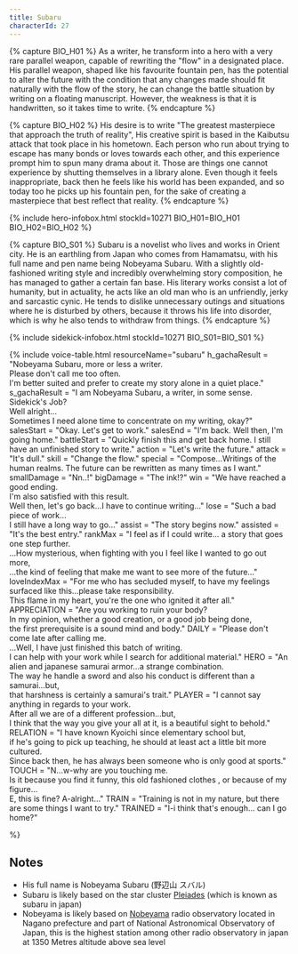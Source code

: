 ```yaml
---
title: Subaru
characterId: 27
---
```


{% capture BIO_H01 %}
As a writer, he transform into a hero with a very rare parallel weapon, capable of rewriting the "flow" in a designated place.
His parallel weapon, shaped like his favourite fountain pen, has the potential to alter the future with the condition that any changes made should fit naturally with the flow of the story, he can change the battle situation by writing on a floating manuscript.
However, the weakness is that it is handwritten, so it takes time to write.
{% endcapture %}

{% capture BIO_H02 %}
His desire is to write "The greatest masterpiece that approach the truth of reality", His creative spirit is based in the Kaibutsu attack that took place in his hometown.
Each person who run about trying to escape has many bonds or loves towards each other, and this experience prompt him to spun many drama about it.
Those are things one cannot experience by shutting themselves in a library alone.
Even though it feels inappropriate, back then he feels like his world has been expanded,
and so today too he picks up his fountain pen, for the sake of creating a masterpiece that best reflect that reality.
{% endcapture %}

{% include hero-infobox.html stockId=10271 BIO_H01=BIO_H01 BIO_H02=BIO_H02 %}

{% capture BIO_S01 %}
Subaru is a novelist who lives and works in Orient city. He is an earthling from Japan who comes from Hamamatsu, with his full name and pen name being Nobeyama Subaru. With a slightly old-fashioned writing style and incredibly overwhelming story composition, he has managed to gather a certain fan base. His literary works consist a lot of humanity, but in actuality, he acts like an old man who is an unfriendly, jerky and sarcastic cynic. 
He tends to dislike unnecessary outings and situations where he is disturbed by others, because it throws his life into disorder, which is why he also tends to withdraw from things.
{% endcapture %}

{% include sidekick-infobox.html stockId=10271 BIO_S01=BIO_S01 %}

{% include voice-table.html resourceName="subaru"
h_gachaResult = "Nobeyama Subaru, more or less a writer.<br>Please don't call me too often.<br>I'm better suited and prefer to create my story alone in a quiet place."
s_gachaResult = "I am Nobeyama Subaru, a writer, in some sense.<br>Sidekick's Job?<br>Well alright…<br>Sometimes I need alone time to concentrate on my writing, okay?"
salesStart = "Okay. Let's get to work."
salesEnd = "I'm back. Well then, I'm going home."
battleStart = "Quickly finish this and get back home. I still have an unfinished story to write."
action = "Let's write the future."
attack = "It's dull."
skill = "Change the flow."
special = "Compose...Writings of the human realms. The future can be rewritten as many times as I want."
smallDamage = "Nn..!"
bigDamage = "The ink!?"
win = "We have reached a good ending.<br>I'm also satisfied with this result.<br>Well then, let's go back…I have to continue writing…"
lose = "Such a bad piece of work…<br>I still have a long way to go…"
assist = "The story begins now."
assisted = "It's the best entry."
rankMax = "I feel as if I could write... a story that goes one step further.<br>…How mysterious, when fighting with you I feel like I wanted to go out more,<br>…the kind of feeling that make me want to see more of the future…"
loveIndexMax = "For me who has secluded myself, to have my feelings surfaced like this…please take responsibility.<br>This flame in my heart, you're the one who ignited it after all."
APPRECIATION = "Are you working to ruin your body?<br>In my opinion, whether a good creation, or a good job being done,<br>the first prerequisite is a sound mind and body."
DAILY = "Please don't come late after calling me.<br>…Well, I have just finished this batch of writing.<br>I can help with your work while I search for additional material."
HERO = "An alien and japanese samurai armor…a strange combination.<br>The way he handle a sword and also his conduct is different than a samurai…but,<br>that harshness is certainly a samurai's trait."
PLAYER = "I cannot say anything in regards to your work.<br>After all we are of a different profession…but,<br>I think that the way you give your all at it, is a beautiful sight to behold."
RELATION = "I have known Kyoichi since elementary school but,<br>if he's going to pick up teaching, he should at least act a little bit more cultured.<br>Since back then, he has always been someone who is only good at sports."
TOUCH = "N...w-why are you touching me.<br>Is it because you find it funny, this old fashioned clothes , or because of my figure...<br>E, this is fine? A-alright…"
TRAIN = "Training is not in my nature, but there are some things I want to try."
TRAINED = "I-i think that's enough... can I go home?"

%}

## Notes

- His full name is Nobeyama Subaru (野辺山 スバル)
- Subaru is likely based on the star cluster [Pleiades](https://en.wikipedia.org/wiki/Pleiades) (which is known as subaru in japan)
- Nobeyama is likely based on [Nobeyama](https://en.wikipedia.org/wiki/Nobeyama_radio_observatory) radio observatory located in Nagano prefecture and part of National Astronomical Observatory of Japan, this is the highest station among other radio observatory in japan at 1350 Metres altitude above sea level 
